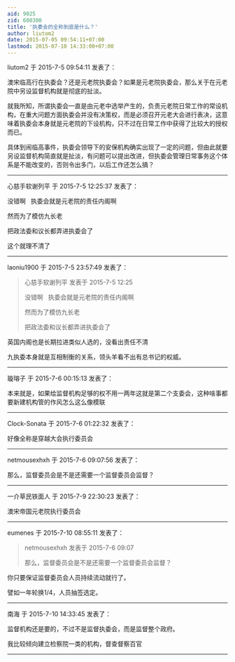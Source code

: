 ```yaml
---
aid: 9025
zid: 600300
title: '执委会的全称到底是什么？'
author: liutom2
date: 2015-07-05 09:54:11+07:00
lastmod: 2015-07-10 14:33:00+07:00
---
```


liutom2 于 2015-7-5 09:54:11 发表了：

澳宋临高行在执委会？还是元老院执委会？如果是元老院执委会，那么关于在元老院中另设监督机构就是彻底的扯淡。

就我所知，所谓执委会一直是由元老中选举产生的，负责元老院日常工作的常设机构，在重大问题方面执委会并没有决策权，而是必须召开元老大会进行表决，这意味着执委会本身就是元老院的下设机构，只不过在日常工作中获得了比较大的授权而已。

具体到闹临高事件，执委会领导下的安保机构确实出现了一定的问题，但由此就要另设监督机构简直就是扯淡，有问题可以提出改进，但执委会管理日常事务这个体系是不能改变的，否则令出多门，以后工作还怎么搞？

---------

心慈手软谢列平 于 2015-7-5 12:25:37 发表了：

没错啊   执委会就是元老院的责任内阁啊

然而为了模仿九长老

把政法委和议长都弄进执委会了

这个就理不清了

---------

laoniu1900 于 2015-7-5 23:57:49 发表了：

> 心慈手软谢列平 发表于 2015-7-5 12:25
> 
> 没错啊   执委会就是元老院的责任内阁啊
> 
> 然而为了模仿九长老
> 
> 把政法委和议长都弄进执委会了



英国内阁也是长期拉进类似人选的，没看出责任不清

九执委本身就是互相制衡的关系，领头羊看不出有总书记的权威。

---------

璇瑢子 于 2015-7-6 00:15:13 发表了：

本来就是，如果给监督机构足够的权不用一两年这就是第二个支委会，这种啥事都要新建机构管的作风怎么这么像模联

---------

Clock-Sonata 于 2015-7-6 01:22:32 发表了：

好像全称是穿越大会执行委员会

---------

netmousexhxh 于 2015-7-6 09:07:56 发表了：

那么，监督委员会是不是还需要一个监督委员会监督？

---------

一介草民铁面人 于 2015-7-9 22:30:23 发表了：

澳宋帝国元老院执行委员会

---------

eumenes 于 2015-7-10 08:55:11 发表了：

> netmousexhxh 发表于 2015-7-6 09:07
> 
> 那么，监督委员会是不是还需要一个监督委员会监督？



你只要保证监督委员会人员持续流动就行了。

譬如一年轮换1/4，人员抽签选定。

---------

南海 于 2015-7-10 14:33:45 发表了：

监督机构还是要的，不过不是监督执委会，而是监督整个政府。

我比较倾向建立检察院一类的机构，督查督察百官

---------

